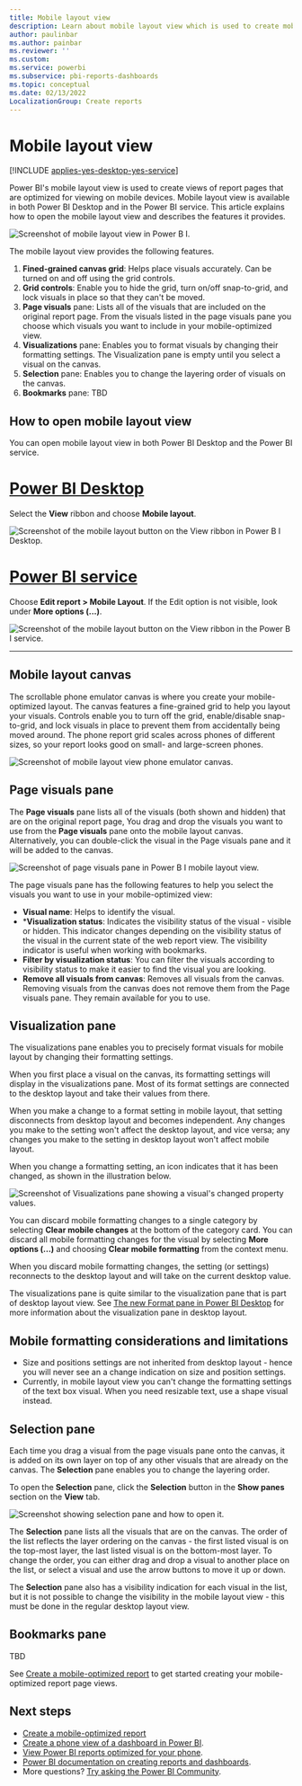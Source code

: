```yaml
---
title: Mobile layout view
description: Learn about mobile layout view which is used to create mobile optimized views of Power BI report pages.
author: paulinbar
ms.author: painbar
ms.reviewer: ''
ms.custom:
ms.service: powerbi
ms.subservice: pbi-reports-dashboards
ms.topic: conceptual
ms.date: 02/13/2022
LocalizationGroup: Create reports
---
```

# Mobile layout view

[!INCLUDE [applies-yes-desktop-yes-service](../includes/applies-yes-desktop-yes-service.md)]

Power BI's mobile layout view is used to create views of report pages that are optimized for viewing on mobile devices. Mobile layout view is available in both Power BI Desktop and in the Power BI service. This article explains how to open the mobile layout view and describes the features it provides.

![Screenshot of mobile layout view in Power B I.](media/power-bi-create-phone-report/power-bi-mobile-layout-view-explained.png)

The mobile layout view provides the following features.
1. **Fined-grained canvas grid**: Helps place visuals accurately. Can be turned on and off using the grid controls.
2. **Grid controls**: Enable you to hide the grid, turn on/off snap-to-grid, and lock visuals in place so that they can't be moved.
1. **Page visuals** pane: Lists all of the visuals that are included on the original report page. From the visuals listed in the page visuals pane you choose which visuals you want to include in your mobile-optimized view.
1. **Visualizations** pane: Enables you to format visuals by changing their formatting settings. The Visualization pane is empty until you select a visual on the canvas.
1. **Selection** pane: Enables you to change the layering order of visuals on the canvas.
1. **Bookmarks** pane: TBD

## How to open mobile layout view

You can open mobile layout view in both Power BI Desktop and the Power BI service.

# [Power BI Desktop](#tab/powerbi-desktop)

Select the **View** ribbon and choose **Mobile layout**.

![Screenshot of the mobile layout button on the View ribbon in Power B I Desktop.](media/power-bi-create-phone-report/power-bi-mobile-layout-button-desktop.png)

# [Power BI service](#tab/powerbi-service)

Choose **Edit report > Mobile Layout**. If the Edit option is not visible, look under **More options (...)**.

   ![Screenshot of the mobile layout button on the View ribbon in the Power B I service.](media/power-bi-create-phone-report/power-bi-mobile-layout-button-service.png)

---

## Mobile layout canvas

The scrollable phone emulator canvas is where you create your mobile-optimized layout. The canvas features a fine-grained grid to help you layout your visuals. Controls enable you to turn off the grid, enable/disable snap-to-grid, and lock visuals in place to prevent them from accidentally being moved around. The phone report grid scales across phones of different sizes, so your report looks good on small- and large-screen phones.

![Screenshot of mobile layout view phone emulator canvas.](media/power-bi-create-phone-report/power-bi-mobile-layout-view-phone-emulator-canvas.png)

## Page visuals pane

The **Page visuals** pane lists all of the visuals (both shown and hidden) that are on the original report page, You drag and drop the visuals you want to use from the **Page visuals** pane onto the mobile layout canvas. Alternatively, you can double-click the visual in the Page visuals pane and  it will be added to the canvas.

![Screenshot of page visuals pane in Power B I mobile layout view.](media/power-bi-create-phone-report/mobile-layout-page-visuals-pane.png)

The page visuals pane has the following features to help you select the visuals you want to use in your mobile-optimized view:

* **Visual name**: Helps to identify the visual.
* ***Visualization status**: Indicates the visibility status of the visual - visible or hidden. This indicator changes depending on the visibility status of the visual in the current state of the web report view. The visibility indicator is useful when working with bookmarks.
* **Filter by visualization status**: You can filter the visuals according to visibility status to make it easier to find the visual you are looking.
* **Remove all visuals from canvas**: Removes all visuals from the canvas. Removing visuals from the canvas does not remove them from the Page visuals pane. They remain available for you to use.

## Visualization pane

The visualizations pane enables you to precisely format visuals for mobile layout by changing their formatting settings.

When you first place a visual on the canvas, its formatting settings will display in the visualizations pane. Most of its format settings are connected to the desktop layout and take their values from there. 

When you make a change to a format setting in mobile layout, that setting disconnects from desktop layout and becomes independent. Any changes you make to the setting won't affect the desktop layout, and vice versa; any changes you make to the setting in desktop layout won't affect mobile layout.

When you change a formatting setting, an icon indicates that it has been changed, as shown in the illustration below.

![Screenshot of Visualizations pane showing a visual's changed property values.](media/power-bi-create-phone-report/visualizations-pane-mobile-layout-with-changes.png)

You can discard mobile formatting changes to a single category by selecting **Clear mobile changes** at the bottom of the category card. You can discard all mobile formatting changes for the visual by selecting **More options (…)** and choosing **Clear mobile formatting** from the context menu.

When you discard mobile formatting changes, the setting (or settings) reconnects to the desktop layout and will take on the current desktop value.

The visualizations pane is quite similar to the visualization pane that is part of desktop layout view. See [The new Format pane in Power BI Desktop](../fundamentals/desktop-format-pane.md) for more information about the visualization pane in desktop layout.

## Mobile formatting considerations and limitations
* Size and positions settings are not inherited from desktop layout - hence you will never see an a change indication on size and position settings.
* Currently, in mobile layout view you can't change the formatting settings of the text box visual. When you need resizable text, use a shape visual instead.

## Selection pane

Each time you drag a visual from the page visuals pane onto the canvas, it is added on its own layer on top of any other visuals that are already on the canvas. The **Selection** pane enables you to change the layering order.

To open the **Selection** pane, click the **Selection** button in the **Show panes** section on the **View** tab.

![Screenshot showing selection pane and how to open it.](media/power-bi-create-phone-report/selection-pane-mobile-layout.png)

The **Selection** pane lists all the visuals that are on the canvas. The order of the list reflects the layer ordering on the canvas - the first listed visual is on the top-most layer, the last listed visual is on the bottom-most layer. To change the order, you can either drag and drop a visual to another place on the list, or select a visual and use the arrow buttons to move it up or down.

The **Selection** pane also has a visibility indication for each visual in the list, but it is not possible to change the visibility in the mobile layout view - this must be done in the regular desktop layout view.

## Bookmarks pane

TBD

See [Create a mobile-optimized report](power-bi-create-phone-report-how-to) to get started creating your mobile-optimized report page views.

## Next steps
* [Create a mobile-optimized report](power-bi-create-phone-report-how-to)
* [Create a phone view of a dashboard in Power BI](service-create-dashboard-mobile-phone-view.md).
* [View Power BI reports optimized for your phone](../consumer/mobile/mobile-apps-view-phone-report.md).
* [Power BI documentation on creating reports and dashboards](./index.yml).
* More questions? [Try asking the Power BI Community](https://community.powerbi.com/).
